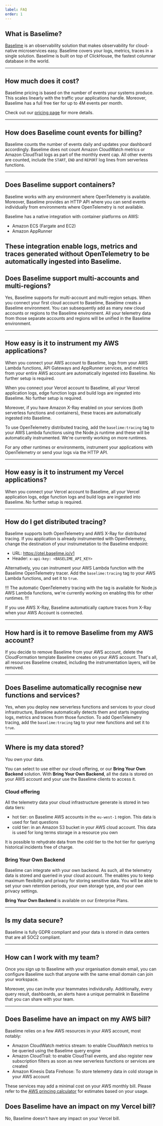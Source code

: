 ```yaml
---
label: FAQ
order: 1
---
```


## What is Baselime?

[Baselime](https://baselime.io) is an observability solution that makes observability for cloud-native microservices easy. Baselime covers your logs, metrics, traces in a single solution. Baselime is built on top of ClickHouse, the fastest columnar database in the world. 

---

## How much does it cost?

Baselime pricing is based on the number of events your systems produce. This scales linearly with the traffic your applications handle. Moreover, Baselime has a full free tier for up to 4M events per month.

Check out our [pricing page](https://baselime.io/pricing) for more details.

---

## How does Baselime count events for billing?

Baselime counts the number of events daily and updates your dashboard accordingly. Baselime does not count Amazon CloudWatch metrics or Amazon CloudTrail logs as part of the monthly event cap. All other events are counted, include the `START`, `END` and `REPORT` log lines from serverless functions.

---

## Does Baselime support containers?

Baselime works with any environment where OpenTelemetry is available. Moreover, Baselime provides an HTTP API where you can send events individually from environments where OpenTelemetry is not available.

Baselime has a native integration with container platforms on AWS:
- Amazon ECS (Fargate and EC2)
- Amazon AppRunner

These integration enable logs, metrics and traces generated without OpenTelemetry to be automatically ingested into Baselime.
---

## Does Baselime support multi-accounts and multi-regions?

Yes, Baselime supports for multi-account and multi-region setups. When you connect your first cloud account to Baselime, Baselime creats a Baselime environment. You can subsequently add as many new cloud accounts or regions to the Baselime environment. All your telemetry data from those separate accounts and regions will be unified in the Baselime environment.

---

## How easy is it to instrument my AWS applications?

When you connect your AWS account to Baselime, logs from your AWS Lambda functions, API Gateways and AppRunner services, and metrics from your entire AWS account are automatically ingested into Baselime. No further setup is required.

When you connect your Vercel account to Baselime, all your Vercel application logs, edge function logs and build logs are ingested into Baselime. No further setup is required.

Moreover, if you have Amazon X-Ray enabled on your services (both serverless functions and containers), these traces are automatically ingested into Baselime.

To use OpenTelemetry distributed tracing, add the `baselime:tracing` tag to your AWS Lambda functions using the Node.js runtime and these will be automatically instrumented. We're currently working on more runtimes.

For any other runtimes or environments, instrument your applications with OpenTelemetry or send your logs via the HTTP API.

---

## How easy is it to instrument my Vercel applications?


When you connect your Vercel account to Baselime, all your Vercel application logs, edge function logs and build logs are ingested into Baselime. No further setup is required.

---

## How do I get distributed tracing?

Baselime supports both OpenTelemetry and AWS X-Ray for distributed tracing. If you application is already instrumented with OpenTelemetry, change the destination of your instrumetation to the Baselime endpoint:
- URL: https://otel.baselime.io/v1
- Header: `x-api-key: <BASELIME_API_KEY>`

Alternatively, you can instrument your AWS Lambda function with the Baselime OpenTelemetry tracer. Add the `baselime:tracing` tag to your AWS Lambda functions, and set it to `true`.

!!!
The automatic OpenTelemetry tracing with the tag is available for Node.js AWS Lambda functions, we're currently working on enabling this for other runtimes.
!!!

If you use AWS X-Ray, Baselime automatically capture traces from X-Ray when your AWS Account is connected.

---

## How hard is it to remove Baselime from my AWS account?

If you decide to remove Baselime from your AWS account, delete the CloudFormation template Baselime creates on your AWS account. That's all, all resources Baselime created, including the instrumentation layers, will be removed.

---

## Does Baselime automatically recognise new functions and services?

Yes, when you deploy new serverless functions and services to your cloud infrastructure, Baselime automatically detects them and starts ingesting logs, metrics and traces from those function. To add OpenTelemetry tracing, add the `baselime:tracing` tag to your new functions and set it to `true`. 

---

## Where is my data stored?

You own your data.

You can select to use either our cloud offering, or our **Bring Your Own Backend** solution. With **Bring Your Own Backend**, all the data is stored on your AWS account and your use the Baselime clients to access it.

### Cloud offering

All the telemetry data your cloud infrastructure generate is stored in two data tiers:
- hot tier: on Baselime AWS accounts in the `eu-west-1` region. This data is used for fast questions
- cold tier: in an Amazon S3 bucket in your AWS cloud account. This data is used for long terms storage in a resource you own

It is possible to rehydrate data from the cold tier to the hot tier for queriyng historical incidents free of charge.

### Bring Your Own Backend

Baselime can integrate with your own backend. As such, all the telemetry data is stored and queried in your cloud account. The enables you to keep maximum flexibility and privacy for storing sensitive data. You will be able to set your own retention periods, your own storage type, and your own privacy settings.

**Bring Your Own Backend** is available on our Enterprise Plans.

---

## Is my data secure?

Baselime is fully GDPR compliant and your data is stored in data centers that are all SOC2 compliant.

---

## How can I work with my team?

Once you sign up to Baselime with your organisation domain email, you can configure Baselime such that anyone with the same email domain can join your workspace.

Moreover, you can invite your teammates individurally. Additionally, every query result, dashboards, an alerts have a unique permalink in Baselime that you can share with your team.

---

## Does Baselime have an impact on my AWS bill?

Baselime relies on a few AWS resources in your AWS account, most notably:
- Amazon CloudWatch metrics stream: to enable CloudWatch metrics to be queried using the Baselime query engine
- Amazon CloudTrail: to enable CloudTrail events, and also register new subscription filters as soon as new serverless functions or services are created
- Amazon Kinesis Data Firehose: To store telemetry data in cold storage in your AWS account

These services may add a minimal cost on your AWS monthly bill. Please refer to the [AWS princing calculator](https://calculator.aws/) for estimates based on your usage. 

## Does Baselime have an impact on my Vercel bill?

No, Baselime doesn't have any impact on your Vercel bill.

